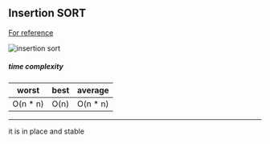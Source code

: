 ## Insertion SORT

[For reference](https://www.geeksforgeeks.org/insertion-sort/)

![insertion sort](https://media.geeksforgeeks.org/wp-content/uploads/insertionsort.png)

##### time complexity

| worst    | best     | average  |
|----------|----------|----------|
| O(n * n) | O(n)     | O(n * n) |
---

it is in place and stable